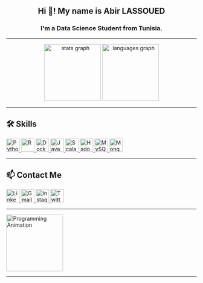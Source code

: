 <h2 align="center">Hi 👋! My name is Abir LASSOUED</h2>
<h3 align="center">I'm a Data Science Student from Tunisia.</h3>

---

<div align="center">
  <img src="https://github-readme-stats.vercel.app/api?username=AbirLassoued&hide_title=false&hide_rank=false&show_icons=true&include_all_commits=true&count_private=true&disable_animations=false&theme=dracula&locale=en&hide_border=false" height="150" alt="stats graph" />
  <img src="https://github-readme-stats.vercel.app/api/top-langs?username=AbirLassoued&locale=en&hide_title=false&layout=compact&card_width=320&langs_count=5&theme=dracula&hide_border=false" height="150" alt="languages graph" />
</div>

---

<h2 align="left">🛠 Skills</h2>

<div align="left">
  <a href="https://www.python.org" target="_blank">
    <img src="https://img.shields.io/static/v1?message=Python&logo=python&color=306998&logoColor=white&labelColor=306998&style=for-the-badge" height="35" alt="Python" />
  </a>
  <a href="https://www.r-project.org" target="_blank">
    <img src="https://img.shields.io/static/v1?message=R&logo=r&color=276DC3&logoColor=white&labelColor=276DC3&style=for-the-badge" height="35" alt="R" />
  </a>
  <a href="https://www.docker.com" target="_blank">
    <img src="https://img.shields.io/static/v1?message=Docker&logo=docker&color=2496ED&logoColor=white&labelColor=2496ED&style=for-the-badge" height="35" alt="Docker" />
  </a>
  <a href="https://www.java.com" target="_blank">
    <img src="https://img.shields.io/static/v1?message=Java&logo=java&color=007396&logoColor=white&labelColor=007396&style=for-the-badge" height="35" alt="Java" />
  </a>
  <a href="https://www.scala-lang.org" target="_blank">
    <img src="https://img.shields.io/static/v1?message=Scala&logo=scala&color=DC322F&logoColor=white&labelColor=DC322F&style=for-the-badge" height="35" alt="Scala" />
  </a>
  <a href="https://hadoop.apache.org" target="_blank">
    <img src="https://img.shields.io/static/v1?message=Hadoop&logo=hadoop&color=66CCFF&logoColor=white&labelColor=66CCFF&style=for-the-badge" height="35" alt="Hadoop" />
  </a>
  <a href="https://www.mysql.com" target="_blank">
    <img src="https://img.shields.io/static/v1?message=MySQL&logo=mysql&color=4479A1&logoColor=white&labelColor=4479A1&style=for-the-badge" height="35" alt="MySQL" />
  </a>
  <a href="https://www.mongodb.com" target="_blank">
    <img src="https://img.shields.io/static/v1?message=MongoDB&logo=mongodb&color=47A248&logoColor=white&labelColor=47A248&style=for-the-badge" height="35" alt="MongoDB" />
  </a>
</div>

---

<h2 align="left">📫 Contact Me</h2>

<div align="left">
  <a href="https://www.linkedin.com/in/lassoued-abir" target="_blank">
    <img src="https://img.shields.io/static/v1?message=LinkedIn&logo=linkedin&label=&color=0077B5&logoColor=white&labelColor=&style=for-the-badge" height="35" alt="LinkedIn" />
  </a>
  <a href="mailto:arilassoued7@gmail.com" target="_blank">
    <img src="https://img.shields.io/static/v1?message=Gmail&logo=gmail&label=&color=D14836&logoColor=white&labelColor=&style=for-the-badge" height="35" alt="Gmail" />
  </a>
  <a href="https://www.instagram.com/abir.lassoued_/" target="_blank">
    <img src="https://img.shields.io/static/v1?message=Instagram&logo=instagram&label=&color=E4405F&logoColor=white&labelColor=&style=for-the-badge" height="35" alt="Instagram" />
  </a>
  <a href="https://twitter.com/YourTwitterUsername" target="_blank">
    <img src="https://img.shields.io/static/v1?message=Twitter&logo=twitter&label=&color=1DA1F2&logoColor=white&labelColor=&style=for-the-badge" height="35" alt="Twitter" />
  </a>
</div>

---

<img align="center" height="150" src="https://camo.githubusercontent.com/67e7a47ef6efb185f8e7e69c0b3e3efc09d3a72c0b06ed7e63c2a3f9b4a7b953/68747470733a2f2f696d672e736869656c64732e696f2f62616467652f5472616e736c617467732d3032333030362e7376673f7374796c653d666f722d7468652d6261646765266c6f676f3d5472616e736c6174677326746c6f676f436f6c6f723d776869746526636f6c6f723d253233464641453141" alt="Programming Animation" />

---
